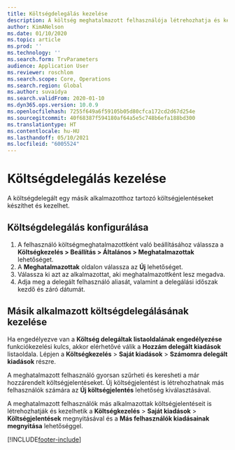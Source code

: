```yaml
---
title: Költségdelegálás kezelése
description: A költség meghatalmazott felhasználója létrehozhatja és kezelheti a szervezet egy másik alkalmazottja költségjelentéseit.
author: KimANelson
ms.date: 01/10/2020
ms.topic: article
ms.prod: ''
ms.technology: ''
ms.search.form: TrvParameters
audience: Application User
ms.reviewer: roschlom
ms.search.scope: Core, Operations
ms.search.region: Global
ms.author: suvaidya
ms.search.validFrom: 2020-01-10
ms.dyn365.ops.version: 10.0.9
ms.openlocfilehash: 7255f649a6f59105b05d80cfca172cd2d67d254e
ms.sourcegitcommit: 40f68387f594180af64a5e5c748b6efa188bd300
ms.translationtype: HT
ms.contentlocale: hu-HU
ms.lasthandoff: 05/10/2021
ms.locfileid: "6005524"
---
```

# <a name="manage-expense-delegation"></a>Költségdelegálás kezelése

A költségdelegált egy másik alkalmazotthoz tartozó költségjelentéseket készíthet és kezelhet.

## <a name="configure-expense-delegation"></a>Költségdelegálás konfigurálása

1. A felhasználó költségmeghatalmazottként való beállításához válassza a **Költségkezelés > Beállítás > Általános > Meghatalmazottak** lehetőséget.
2. A **Meghatalmazottak** oldalon válassza az **Új** lehetőséget.
3. Válassza ki azt az alkalmazottat, aki meghatalmazottként lesz megadva. 
4. Adja meg a delegált felhasználó aliasát, valamint a delegálási időszak kezdő és záró dátumát.

## <a name="manage-expense-delegation-for-another-employee"></a>Másik alkalmazott költségdelegálásának kezelése

Ha engedélyezve van a **Költség delegáltak listaoldalának engedélyezése** funkciókezelési kulcs, akkor elérhetővé válik a **Hozzám delegált kiadások** listaoldala. Lépjen a **Költségkezelés** > **Saját kiadások** > **Számomra delegált kiadások** részre.

A meghatalmazott felhasználó gyorsan szűrheti és keresheti a már hozzárendelt költségjelentéseket. Új költségjelentést is létrehozhatnak más felhasználók számára az **Új költségjelentés** lehetőség kiválasztásával.

A meghatalmazott felhasználók más alkalmazottak költségjelentéseit is létrehozhatják és kezelhetik a **Költségkezelés** > **Saját kiadások** > **Költségjelentések** megnyitásával és a **Más felhasználók kiadásainak megnyitása** lehetőséggel.


[!INCLUDE[footer-include](../includes/footer-banner.md)]